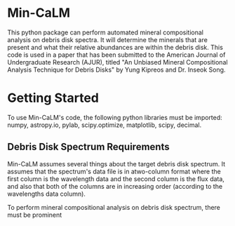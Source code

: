 # Min-CaLM
This python package can perform automated mineral compositional analysis on debris disk spectra. It will determine the minerals that are present and what their relative abundances are within the debris disk. This code is used in a paper that has been submitted to the American Journal of Undergraduate Research (AJUR), titled "An Unbiased Mineral Compositional Analysis Technique for Debris Disks" by Yung Kipreos and Dr. Inseok Song.

# Getting Started
To use Min-CaLM's code, the following python libraries must be imported: numpy, astropy.io, pylab, scipy.optimize, matplotlib, scipy, decimal.

## Debris Disk Spectrum Requirements
Min-CaLM assumes several things about the target debris disk spectrum. It assumes that the spectrum's data file is in atwo-column format where the first column is the wavelength data and the second column is the flux data, and also that both of the columns are in increasing order (according to the wavelengths data column).

To perform mineral compositional analysis on debris disk spectrum, there must be prominent 
